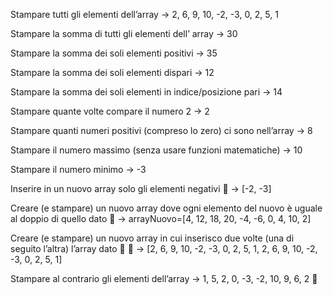 Stampare tutti gli elementi dell’array → 2, 6, 9, 10, -2, -3, 0, 2, 5, 1 

Stampare la somma di tutti gli elementi dell’ array → 30

Stampare la somma dei soli elementi positivi → 35

Stampare la somma dei soli elementi dispari → 12

Stampare la somma dei soli elementi in indice/posizione pari  → 14

Stampare quante volte compare il numero 2 → 2

Stampare quanti numeri positivi (compreso lo zero) ci sono nell’array → 8

Stampare il numero massimo (senza usare funzioni matematiche) → 10

Stampare il numero minimo → -3

Inserire in un nuovo array solo gli elementi negativi 🤯 → [-2, -3]

Creare (e stampare) un nuovo array dove ogni elemento del nuovo è uguale al doppio di quello dato 🤯 → arrayNuovo=[4, 12, 18, 20, -4, -6, 0, 4, 10, 2] 

Creare (e stampare) un nuovo array in cui inserisco due volte (una di seguito l’altra) l’array dato 🤯 🤯 → [2, 6, 9, 10, -2, -3, 0, 2, 5, 1, 2, 6, 9, 10, -2, -3, 0, 2, 5, 1]

Stampare al contrario gli elementi dell’array → 1, 5, 2, 0, -3, -2, 10, 9, 6, 2 🙂



